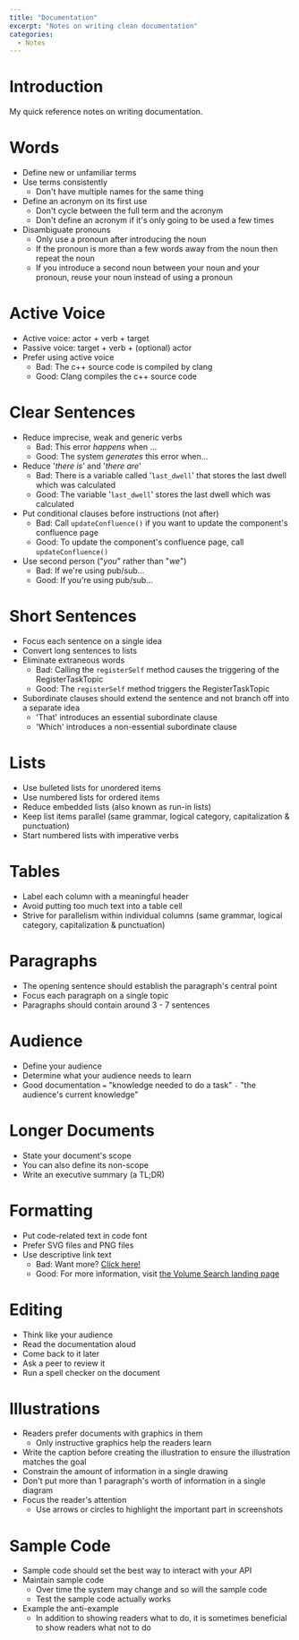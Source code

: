 ```yaml
---
title: "Documentation"
excerpt: "Notes on writing clean documentation"
categories:
  - Notes
---
```


# Introduction

My quick reference notes on writing documentation.

# Words

- Define new or unfamiliar terms
- Use terms consistently
  - Don't have multiple names for the same thing
- Define an acronym on its first use
  - Don't cycle between the full term and the acronym
  - Don't define an acronym if it's only going to be used a few times
- Disambiguate pronouns
  - Only use a pronoun after introducing the noun
  - If the pronoun is more than a few words away from the noun then repeat the noun
  - If you introduce a second noun between your noun and your pronoun, reuse your noun instead of using a pronoun

# Active Voice

- Active voice: actor + verb + target
- Passive voice: target + verb + (optional) actor
- Prefer using active voice
  - Bad: The c++ source code is compiled by clang
  - Good: Clang compiles the c++ source code

# Clear Sentences

- Reduce imprecise, weak and generic verbs
  - Bad: This error _happens_ when ...
  - Good: The system _generates_ this error when...
- Reduce '_there is_' and '_there are_'
  - Bad: There is a variable called '`last_dwell`' that stores the last dwell which was calculated
  - Good: The variable '`last_dwell`' stores the last dwell which was calculated
- Put conditional clauses before instructions (not after)
  - Bad: Call `updateConfluence()` if you want to update the component's confluence page
  - Good: To update the component's confluence page, call `updateConfluence()`
- Use second person ("_you_" rather than "_we_")
  - Bad: If we're using pub/sub...
  - Good: If you're using pub/sub...

# Short Sentences

- Focus each sentence on a single idea
- Convert long sentences to lists
- Eliminate extraneous words
  - Bad: Calling the `registerSelf` method causes the triggering of the RegisterTaskTopic
  - Good: The `registerSelf` method triggers the RegisterTaskTopic
- Subordinate clauses should extend the sentence and not branch off into a separate idea
  - 'That' introduces an essential subordinate clause
  - 'Which' introduces a non-essential subordinate clause

# Lists

- Use bulleted lists for unordered items
- Use numbered lists for ordered items
- Reduce embedded lists (also known as run-in lists)
- Keep list items parallel (same grammar, logical category, capitalization & punctuation)
- Start numbered lists with imperative verbs

# Tables

- Label each column with a meaningful header
- Avoid putting too much text into a table cell
- Strive for parallelism within individual columns (same grammar, logical category, capitalization & punctuation)

# Paragraphs

- The opening sentence should establish the paragraph's central point
- Focus each paragraph on a single topic
- Paragraphs should contain around 3 - 7 sentences

# Audience

- Define your audience
- Determine what your audience needs to learn
- Good documentation `=` "knowledge needed to do a task" `-` "the audience's current knowledge"

# Longer Documents

- State your document's scope
- You can also define its non-scope
- Write an executive summary (a TL;DR)

# Formatting

- Put code-related text in code font
- Prefer SVG files and PNG files
- Use descriptive link text
  - Bad: Want more? <a href="/moreInfo">Click here!</a>
  - Good: For more information, visit <a href="/moreInfo">the Volume Search landing page</a>

# Editing

- Think like your audience
- Read the documentation aloud
- Come back to it later
- Ask a peer to review it
- Run a spell checker on the document

# Illustrations

- Readers prefer documents with graphics in them
  - Only instructive graphics help the readers learn
- Write the caption before creating the illustration to ensure the illustration matches the goal
- Constrain the amount of information in a single drawing
- Don't put more than 1 paragraph's worth of information in a single diagram
- Focus the reader's attention
  - Use arrows or circles to highlight the important part in screenshots

# Sample Code

- Sample code should set the best way to interact with your API
- Maintain sample code
  - Over time the system may change and so will the sample code
  - Test the sample code actually works
- Example the anti-example
  - In addition to showing readers what to do, it is sometimes beneficial to show readers what not to do

